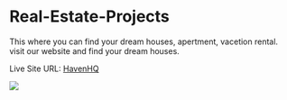 
# Real-Estate-Projects

This where you can find your dream houses, apertment, vacetion rental. visit our website and find your dream houses.

Live Site URL: [HavenHQ](https://real-estate-assignment-b4133.web.app/)

<a href="https://real-estate-assignment-b4133.web.app/">
  <img src="https://github.com/programming-hero-web-course-4/b9a9-real-estate-joysaha023/blob/main/demo-img.png" />
</a>
